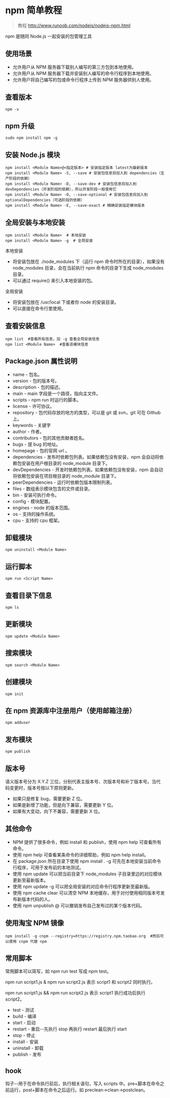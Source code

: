 # npm 简单教程

> 教程 http://www.runoob.com/nodejs/nodejs-npm.html

npm 是随同 Node.js 一起安装的包管理工具

## 使用场景

- 允许用户从 NPM 服务器下载别人编写的第三方包到本地使用。
- 允许用户从 NPM 服务器下载并安装别人编写的命令行程序到本地使用。 
- 允许用户将自己编写的包或命令行程序上传到 NPM 服务器供别人使用。

## 查看版本

    npm -v
    
## npm 升级

    sudo npm install npm -g
    
## 安装 Node.js 模块

    npm install <Module Name>@<指定版本> # 安装指定版本 latest为最新版本
    npm install <Module Name> -S, --save # 安装包信息将加入到 dependencies（生产阶段的依赖）
    npm install <Module Name> -D, --save-dev # 安装包信息将加入到devDependencies（开发阶段的依赖），所以开发阶段一般使用它
    npm install <Module Name> -O, --save-optional # 安装包信息将加入到optionalDependencies（可选阶段的依赖）
    npm install <Module Name> -E, --save-exact # 精确安装指定模块版本
    
## 全局安装与本地安装

    npm install <Module Name>  # 本地安装
    npm install <Module Name> -g  # 全局安装
    
本地安装

- 将安装包放在 ./node_modules 下（运行 npm 命令时所在的目录），如果没有 node_modules 目录，会在当前执行 npm 命令的目录下生成 node_modules 目录。 
- 可以通过 require() 来引入本地安装的包。

全局安装

- 将安装包放在 /usr/local 下或者你 node 的安装目录。
- 可以直接在命令行里使用。

## 查看安装信息

    npm list  #查看所有信息，加 -g 查看全局安装信息
    npm list <Module Name>  #查看该模块信息
    
## Package.json 属性说明

- name - 包名。
- version - 包的版本号。
- description - 包的描述。
- main - main 字段是一个路径，指向主文件。
- scripts - npm run 时运行的脚本。
- license - 许可协议。
- repository - 包代码存放的地方的类型，可以是 git 或 svn，git 可在 Github 上。
- keywords - 关键字
- author - 作者。
- contributors - 包的其他贡献者姓名。
- bugs - 提 bug 的地址。
- homepage - 包的官网 url 。
- dependencies - 发布时依赖包列表。如果依赖包没有安装，npm 会自动将依赖包安装在用户根目录的 node_module 目录下。
- devDependencies - 开发时依赖包列表。如果依赖包没有安装，npm 会自动将依赖包安装在项目根目录的 node_module 目录下。
- peerDependencies - 运行时依赖包版本限制列表。
- files - 数组表示模块包含的文件或目录。
- bin - 安装可执行命令。
- config - 模块配置。
- engines - node 的版本范围。
- os - 支持的操作系统。
- cpu - 支持的 cpu 框架。

## 卸载模块

    npm uninstall <Module Name>

## 运行脚本

    npm run <Script Name>
    
## 查看目录下信息

    npm ls
    
## 更新模块

    npm update <Module Name>
    
## 搜索模块

    npm search <Module Name>
    
## 创建模块

    npm init
    
## 在 npm 资源库中注册用户（使用邮箱注册）

    npm adduser
    
## 发布模块

    npm publish
    
## 版本号

语义版本号分为 X.Y.Z 三位，分别代表主版本号、次版本号和补丁版本号。当代码变更时，版本号按以下原则更新。 

- 如果只是修复 bug，需要更新 Z 位。
- 如果是新增了功能，但是向下兼容，需要更新 Y 位。
- 如果有大变动，向下不兼容，需要更新 X 位。

## 其他命令

- NPM 提供了很多命令，例如 install 和 publish，使用 npm help 可查看所有命令。
- 使用 npm help <command> 可查看某条命令的详细帮助，例如 npm help install。
- 在 package.json 所在目录下使用 npm install . -g 可先在本地安装当前命令行程序，可用于发布前的本地测试。
- 使用 npm update <package> 可以把当前目录下 node_modules 子目录里边的对应模块更新至最新版本。
- 使用 npm update <package> -g 可以把全局安装的对应命令行程序更新至最新版。
- 使用 npm cache clear 可以清空 NPM 本地缓存，用于对付使用相同版本号发布新版本代码的人。
- 使用 npm unpublish <package>@<version> 可以撤销发布自己发布过的某个版本代码。

## 使用淘宝 NPM 镜像

    npm install -g cnpm --registry=https://registry.npm.taobao.org  #而后可以使用 cnpm 代替 npm
    
## 常用脚本

常用脚本可以简写，如 npm run test 写成 npm test。

npm run script1.js & npm run script2.js 表示 script1 和 script2 同时执行。

npm run script1.js && npm run script2.js 表示 script1 执行成功后执行 script2。

- test - 测试
- build - 编译
- start - 启动
- restart - 重启--先执行 stop 再执行 restart 最后执行 start
- stop - 停止
- install - 安装
- uninstall - 卸载
- publish - 发布

## hook

钩子--用于在命令执行前后，执行相关语句，写入 scripts 中。pre+脚本在命令之前运行，post+脚本在命令之后运行。如 preclean->clean->postclean。